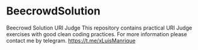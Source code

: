 # BeecrowdSolution
Beecrowd Solution URI Judge
This repository contains practical URI Judge exercises with good clean coding practices.
For more information please contact me by telegram. https://t.me/xLuisManrique
